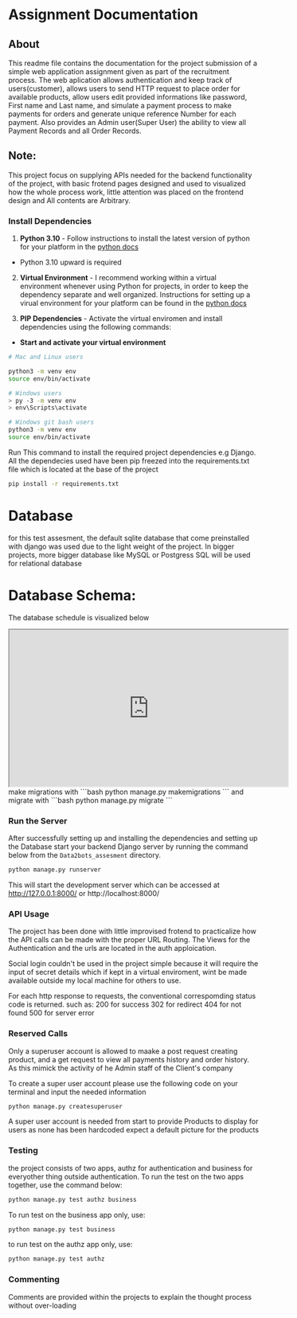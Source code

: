 # Assignment Documentation
## About
This readme file contains the documentation for the project submission of a simple web application assignment given as part of the recruitment process.
The web aplication allows authentication and keep track of users(customer), allows users to send HTTP request to place order for available products, allow users edit provided informations like password, First name and Last name, and simulate a payment process to make payments for orders and generate unique reference Number for each payment. Also provides an Admin user(Super User) the ability to view all Payment Records and all Order Records.

## Note:
This project focus on supplying APIs needed for the backend functionality of the project, with basic frotend pages designed and  used to visualized how the whole process work, little attention was placed on the frontend design and All contents are Arbitrary.

### Install Dependencies


1. **Python 3.10** - Follow instructions to install the latest version of python for your platform in the [python docs](https://docs.python.org/3/using/unix.html#getting-and-installing-the-latest-version-of-python)

- Python 3.10 upward is required

2. **Virtual Environment** - I recommend working within a virtual environment whenever using Python for projects, in order to keep the dependency separate and well organized. Instructions for setting up a virual environment for your platform can be found in the [python docs](https://packaging.python.org/guides/installing-using-pip-and-virtual-environments/)

3. **PIP Dependencies** - Activate the virtual enviromen and install dependencies using the following commands:

- **Start and activate your virtual environment**


```bash
# Mac and Linux users

python3 -m venv env
source env/bin/activate

# Windows users
> py -3 -m venv env
> env\Scripts\activate

# Windows git bash users
python3 -m venv env
source env/bin/activate
```

Run This command to install the required project dependencies e.g Django. All the dependecies used have been pip freezed into the requirements.txt file which is located at the base of the project

```bash
pip install -r requirements.txt
```

# Database

for this test assesment, the default sqlite database that come preinstalled with django was used due to the light weight of the project. In bigger projects, more bigger database like MySQL or Postgress SQL will be used for relational database
# Database Schema:
The database schedule is visualized below
<iframe width="560" height="315" src='https://dbdiagram.io/embed/632c4cf07b3d2034ff8c6bb5'> </iframe>
make migrations with
```bash
python manage.py makemigrations
```
 and migrate with
```bash
python manage.py migrate
```



### Run the Server

After successfully setting up and installing the dependencies and setting up the Database start your backend Django server by running the command below from the `Data2bots_assesment` directory.

```bash
python manage.py runserver
```
This will start the development server which can be accessed at http://127.0.0.1:8000/ or http://localhost:8000/
### API Usage
The project has been done with little improvised frotend to practicalize how the API calls can be made with the proper URL Routing. The Views for the Authentication and the urls are located in the auth apploication.

Social login couldn't be used in the project simple because it will require the input of secret details which if kept in a virtual enviroment, wint be made available outside my local machine for others to use.


For each http response to requests, the conventional correspomding status code is returned. such as:
200 for success
302 for redirect
404 for not found
500 for server error

### Reserved Calls

Only a superuser account is allowed to maake a post request creating product, and a get request to view all payments history and order history. As this mimick the activity of he Admin staff of the Client's company

To create a super user account please use the following code on your terminal and input the needed information

```bash
python manage.py createsuperuser
```
A super user account is needed from start to provide Products to display for users as none has been hardcoded expect a default picture for the products
### Testing

the project consists of two apps, authz for authentication and business for everyother thing outside authentication. To run the test on the two apps together, use the command below:

```bash
python manage.py test authz business
```
To run test on the business app only, use:

```bash
python manage.py test business
```
to run test on the authz app only, use:
```bash
python manage.py test authz
```

### Commenting
Comments are provided within the projects to explain the thought process without over-loading